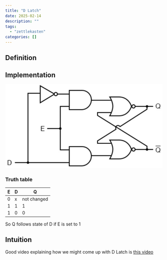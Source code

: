 ```yaml
---
title: "D Latch"
date: 2025-02-14
description: ""
tags: 
  - "zettlekasten"
categories: []
---
```


## Definition

## Implementation
![Pasted image 20221116211748](attachments/Pasted%20image%2020221116211748.png)

### Truth table
|E|D|Q|
|-|-|-|
|0|x|not changed|
|1|1|1|
|1|0|0|
So Q follows state of D if E is set to 1

## Intuition
Good video explaining how we might come up with D Latch is [this video](https://www.youtube.com/watch?v=peCh_859q7Q)